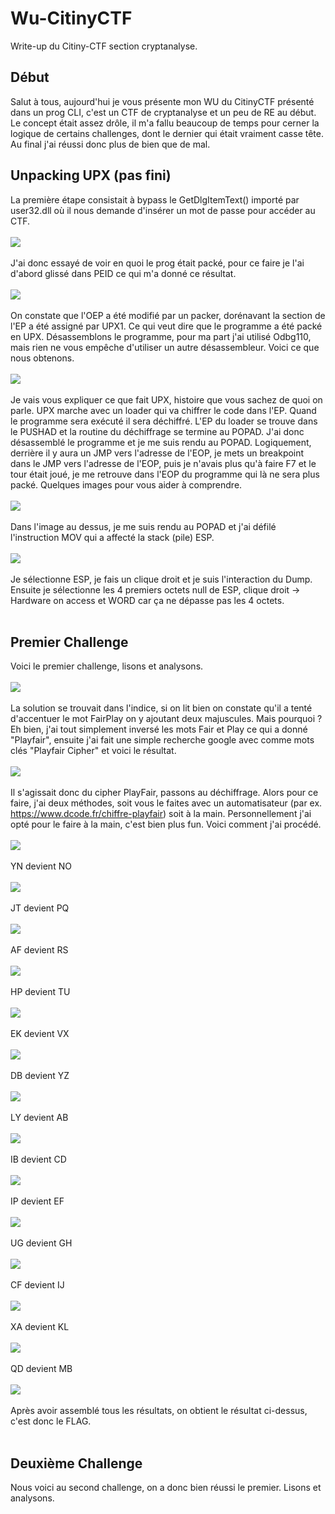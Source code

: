 # Wu-CitinyCTF
Write-up du Citiny-CTF section cryptanalyse.
## Début
Salut à tous, aujourd'hui je vous présente mon WU du CitinyCTF présenté dans un prog CLI, c'est un CTF de cryptanalyse et un peu de RE au début. Le concept était assez drôle, il m'a fallu beaucoup de temps pour cerner la logique de certains challenges, dont le dernier qui était vraiment casse tête. Au final j'ai réussi donc plus de bien que de mal. 
## Unpacking UPX (pas fini)
La première étape consistait à bypass le GetDlgItemText() importé par user32.dll où il nous demande d'insérer un mot de passe pour accéder au CTF. </br><br/>
<img src="https://media.discordapp.net/attachments/736536361258975253/738879854207959133/unknown.png"/><br/><br/>
J'ai donc essayé de voir en quoi le prog était packé, pour ce faire je l'ai d'abord glissé dans PEID ce qui m'a donné ce résultat.<br/><br/>
<img src="https://media.discordapp.net/attachments/736537536054296636/739248071355007026/unknown.png"/><br/><br/> 
On constate que l'OEP a été modifié par un packer, dorénavant la section de l'EP a été assigné par UPX1. Ce qui veut dire que le programme a été packé en UPX. Désassemblons le programme, pour ma part j'ai utilisé Odbg110, mais rien ne vous empêche d'utiliser un autre désassembleur. Voici ce que nous obtenons.<br/><br/>
<img src="https://media.discordapp.net/attachments/736537536054296636/739254144254214206/unknown.png?width=1786&height=890"/><br/><br/>
Je vais vous expliquer ce que fait UPX, histoire que vous sachez de quoi on parle. UPX marche avec un loader qui va chiffrer le code dans l'EP. Quand le programme sera exécuté il sera déchiffré. L'EP du loader se trouve dans le PUSHAD et la routine du déchiffrage se termine au POPAD. J'ai donc désassemblé le programme et je me suis rendu au POPAD. Logiquement, derrière il y aura un JMP vers l'adresse de l'EOP, je mets un breakpoint dans le JMP vers l'adresse de l'EOP, puis je n'avais plus qu'à faire F7 et le tour était joué, je me retrouve dans l'EOP du programme qui là ne sera plus packé. Quelques images pour vous aider à comprendre.<br/><br/>
<img src="https://media.discordapp.net/attachments/736537536054296636/739911499002150912/unknown.png?width=1393&height=343"/><br/><br/>
Dans l'image au dessus, je me suis rendu au POPAD et j'ai défilé l'instruction MOV qui a affecté la stack (pile) ESP.<br/><br/>
<img src="https://media.discordapp.net/attachments/736537536054296636/739914059427610745/unknown.png?width=1225&height=656"/><br/><br/>
Je sélectionne ESP, je fais un clique droit et je suis l'interaction du Dump. Ensuite je sélectionne les 4 premiers octets null de ESP, clique droit -> Hardware on access et WORD car ça ne dépasse pas les 4 octets.<br/><br/>
## Premier Challenge
Voici le premier challenge, lisons et analysons.<br/><br/>
<img src="https://media.discordapp.net/attachments/736537536054296636/739916447031099602/unknown.png?width=751&height=269"/><br/><br/>
La solution se trouvait dans l'indice, si on lit bien on constate qu'il a tenté d'accentuer le mot FairPlay on y ajoutant deux majuscules. 
Mais pourquoi ? Eh bien, j'ai tout simplement inversé les mots Fair et Play ce qui a donné "Playfair", ensuite j'ai fait une simple recherche google avec comme mots clés "Playfair Cipher" et voici le résultat.<br/><br/>
<img src="https://media.discordapp.net/attachments/736537536054296636/739917427009388544/unknown.png?width=1173&height=656"/><br/></br>
Il s'agissait donc du cipher PlayFair, passons au déchiffrage. Alors pour ce faire, j'ai deux méthodes, soit vous le faites avec un automatisateur (par ex. https://www.dcode.fr/chiffre-playfair) soit à la main. Personnellement j'ai opté pour le faire à la main, c'est bien plus fun. Voici comment j'ai procédé.<br/><br/>
<img src="https://media.discordapp.net/attachments/736537536054296636/739922498069594112/unknown.png?width=965&height=242"/><br/><br/>
YN devient NO<br/><br/>
<img src="https://media.discordapp.net/attachments/736537536054296636/739921057284358215/unknown.png?width=960&height=232"/><br/><br/>
JT devient PQ<br/><br/>
<img src="https://media.discordapp.net/attachments/736537536054296636/739921632138625094/unknown.png?width=954&height=231"/><br/><br/>
AF devient RS<br/><br/>
<img src="https://media.discordapp.net/attachments/736537536054296636/739922092195315762/unknown.png?width=961&height=241"/><br/><br/>
HP devient TU<br/><br/>
<img src="https://media.discordapp.net/attachments/736537536054296636/739922734326218762/unknown.png?width=963&height=240"/><br/><br/>
EK devient VX<br/><br/>
<img src="https://media.discordapp.net/attachments/736537536054296636/739923423467274240/unknown.png?width=955&height=238"/><br/><br/>
DB devient YZ<br/><br/>
<img src="https://media.discordapp.net/attachments/736537536054296636/739923787977588918/unknown.png?width=973&height=232"/><br/><br/>
LY devient AB<br/><br/>
<img src="https://media.discordapp.net/attachments/736537536054296636/739924786100174858/unknown.png?width=949&height=246"/><br/><br/>
IB devient CD<br/><br/>
<img src="https://media.discordapp.net/attachments/736537536054296636/739925093471354921/unknown.png?width=951&height=238"/><br/><br/>
IP devient EF<br/><br/>
<img src="https://media.discordapp.net/attachments/736537536054296636/739925534468866179/unknown.png?width=967&height=237"/><br/><br/>
UG devient GH<br/><br/>
<img src="https://media.discordapp.net/attachments/736537536054296636/739925772852133958/unknown.png?width=946&height=230"/><br/><br/>
CF devient IJ<br/><br/>
<img src="https://media.discordapp.net/attachments/736537536054296636/739926056030437466/unknown.png?width=970&height=234"/><br/><br/>
XA devient KL<br/><br/>
<img src="https://media.discordapp.net/attachments/736537536054296636/739926347844943942/unknown.png?width=953&height=240"/><br/><br/>
QD devient MB<br/><br/>
<img src="https://media.discordapp.net/attachments/736537536054296636/739927084884951145/unknown.png?width=399&height=40"/><br/><br/>
Après avoir assemblé tous les résultats, on obtient le résultat ci-dessus, c'est donc le FLAG.<br/><br/>
## Deuxième Challenge
Nous voici au second challenge, on a donc bien réussi le premier. Lisons et analysons.

